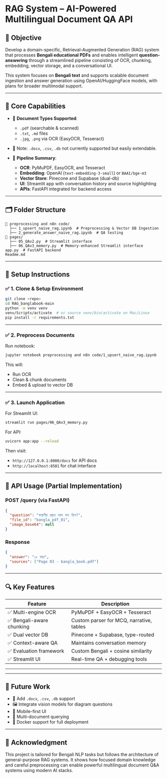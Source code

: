 #  RAG System – AI-Powered Multilingual Document QA API

## 🎯 Objective

Develop a domain-specific, Retrieval-Augmented Generation (RAG) system that processes **Bengali educational PDFs** and enables intelligent **question-answering** through a streamlined pipeline consisting of OCR, chunking, embedding, vector storage, and a conversational UI.

This system focuses on **Bengali text** and supports scalable document ingestion and answer generation using OpenAI/HuggingFace models, with plans for broader multimodal support.

---

## 🧠 Core Capabilities

- 📄 **Document Types Supported**:
  - `.pdf` (searchable & scanned)
  - `.txt`, `.md` files
  - `.jpg`, `.png` via OCR (EasyOCR, Tesseract)
- 📌 Note: `.docx`, `.csv`, `.db` not currently supported but easily extendable.

- 🧾 **Pipeline Summary**:
  - **OCR**: PyMuPDF, EasyOCR, and Tesseract
  - **Embedding**: OpenAI (`text-embedding-3-small`) or `BAAI/bge-m3`
  - **Vector Store**: Pinecone and Supabase (dual-db)
  - **UI**: Streamlit app with conversation history and source highlighting
  - **APIs**: FastAPI integrated for backend access

---

## 🗂️ Folder Structure

```
📁 preprocessing and n8n code/
  ├── 1_upsert_naive_rag.ipynb  # Preprocessing & Vector DB Ingestion
  ├── 2_generate_answer_naive_rag.ipynb  # QA testing
📁 pages/
  ├── 05_QAv2.py  # Streamlit interface
  ├── 06_QAv3_memory.py  # Memory-enhanced Streamlit interface
app.py  # FastAPI backend
Readme.md
```

---

## 🚀 Setup Instructions

### ✅ 1. Clone & Setup Environment

```bash
git clone <repo>
cd RAG_banglabook-main
python -m venv venv
venv/Scripts/activate  # or source venv/bin/activate on Mac/Linux
pip install -r requirements.txt
```

---

### ✅ 2. Preprocess Documents

Run notebook:
```bash
jupyter notebook preprocessing and n8n code/1_upsert_naive_rag.ipynb
```
This will:
- Run OCR
- Clean & chunk documents
- Embed & upload to vector DB

---

### ✅ 3. Launch Application

For Streamlit UI:
```bash
streamlit run pages/06_QAv3_memory.py
```

For API:
```bash
uvicorn app:app --reload
```

Then visit:
- `http://127.0.0.1:8000/docs` for API docs
- `http://localhost:8501` for chat interface

---

## 📡 API Usage (Partial Implementation)

### POST /query (via FastAPI)
```json
{
  "question": "কল্যাণীর প্রকৃত বয়স কত ছিল?",
  "file_id": "bangla_pdf_01",
  "image_base64": null
}
```

### Response
```json
{
  "answer": "১৫ বছর",
  "sources": ["Page 03 - bangla_book.pdf"]
}
```

---

## 🔍 Key Features

| Feature | Description |
|--------|-------------|
| ✅ Multi-engine OCR | PyMuPDF + EasyOCR + Tesseract |
| ✅ Bengali-aware chunking | Custom parser for MCQ, narrative, tables |
| ✅ Dual vector DB | Pinecone + Supabase, type-routed |
| ✅ Context-aware QA | Maintains conversation memory |
| ✅ Evaluation framework | Custom Bengali + cosine similarity |
| ✅ Streamlit UI | Real-time QA + debugging tools |

---


---

## 🌱 Future Work

- 🧠 Add `.docx`, `.csv`, `.db` support
- 🖼️ Integrate vision models for diagram questions
- 📱 Mobile-first UI
- 🔁 Multi-document querying
- 🐳 Docker support for full deployment

---

## 🙌 Acknowledgment

This project is tailored for Bengali NLP tasks but follows the architecture of general-purpose RAG systems. It shows how focused domain knowledge and careful preprocessing can enable powerful multilingual document Q&A systems using modern AI stacks.

